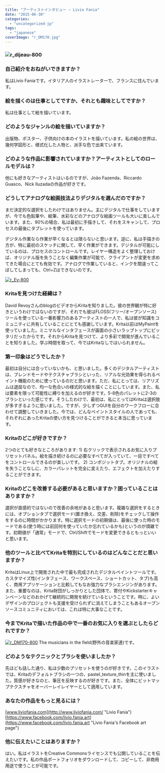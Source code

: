 ```yaml
---
title: "アーティストインタビュー – Livio Fania"
date: "2015-06-30"
categories: 
  - "uncategorized-jp"
tags: 
  - "japanese"
coverImage: "r_DM170.jpg"
---
```


### ![r_dijeau-800](../images/r_dijeau-800.jpeg)

### 自己紹介をおねがいできますか？

私はLivio Faniaです。イタリア人のイラストレーターで、フランスに住んでいます。

### 絵を描くのは仕事としてですか、それとも趣味としてですか？

私は仕事として絵を描いています。

### どのようなジャンルの絵を描いていますか？

出版物、ポスター、子供向けの本のイラストを描いています。私の絵の世界は、幾何学図形と、様式化した人物と、派手な色で出来ています。

### どのような作品に影響されていますか？アーティストとしてのロールモデルは？

他にも好きなアーティストはいるのですが、João Fazenda、Riccardo Guasco、Nick Iluzadaの作品が好きです。

### どうしてアナログな絵画技法よりデジタルを選んだのですか？

まだ決定的な選択をしたわけではありません。主にデジタルで仕事をしていますが、今でも色鉛筆や、絵筆、水彩などのアナログな絵画ツールも大いに楽しんでいます。また、90%の場合、私は最初に手描きして、それをスキャンして、プロセスの最後にタブレットを使っています。

デジタル作業なら作業が早くなるとは限らないと思います。逆に、私は手描きの方が、特に最初のスケッチに関して、早く作業ができます。デジタルが可能にしているのは、プロセスのコントロールです。レイヤー構造をよく整理しておけば、オリジナル版を失うことなく編集作業が可能で、クライアントが変更を求めてきた場合にとても有効です。アナログで作業していると、インクを間違ってこぼしてしまっても、Ctrl+Zはできないのです。

[![r_Ev-800](../images/r_Ev-800.jpeg)](https://krita.org/wp-content/uploads/2015/06/r_Ev.jpeg)

### Kritaを見つけた経緯は？

David RevoyさんのblogのビデオからKritaを知りました。彼の世界観が特に好きというわけではないのですが、それでも彼はFLOSS(フリー/オープンソース)ツールを使っている一番影響力のあるアーティストの一人で、私は彼が知識をコミュニティに共有していることにとても感謝しています。Krita以前はMyPaintを使っていました。ミニマルなインタフェースが画面の小さいラップトップにピッタリだったからです。それからKritaを見つけて、より多彩で開発が進んでいることを知りました。学ぶ時間を取って、今ではKritaなしではいられません。

### 第一印象はどうでしたか？

最初は自分には合っていないかも、と思いました。多くのデジタルアーティストは、ブレンドモードやテクスチャブラシといった、リアルな光効果を得られるペイント機能のために使っているのだと思います。ただ、私にとっては、リアリズムは退屈なので、均一な色合いの様式的な絵を描くことにしています。また、私は要素を限って可能性に縛りを加えるのが好きです。5-8色のパレットに2-3のブラシといった感じです。そうしたわけで、最初は、私にとってはKritaは選択肢が多すぎるように思いました。ですが、少しずつGUIを自分のワークフローに合わせて調整していきました。今では、どんなペイントスタイルの人であっても、それぞれにあったKritaの使い方を見つけることができると本当に思っています。

### Kritaのどこが好きですか？

2つのとても好きなところがあります: 1) 右クリックで表示されるお気に入りプリセットパネル。絵を描き続けるのに必要なすべてが入っていて、一目ですべてをコントロールできるのが楽しいです。 2) コンポジットタブ。オリジナルの絵を失うことなしに、カラーパレットを完全に変えたり、エフェクトを加えたりすることができます。

### Kritaのどこを改善する必要があると思いますか？困っていることはありますか？

選択が直感的ではないので改善の余地があると思います。複雑な選択をするときには、オプションタブで選択モード(置き換え、交差、削除)をチェックして操作をするのに時間がかかります。特に選択モードの初期値は、最後に使った時のモードである(使う時には前回何を使っていたか忘れているかも)というのが煩雑です。初期値が「通常」モードで、Ctrl/Shiftでモードを変更できるともっといいと思います。

### 他のツールと比べてKritaを特別にしているのはどんなことだと思いますか？

KritaはLinux上で開発された中で最も完成されたデジタルペイントツールです。カスタマイズ性(インタフェース、ワークスペース、ショートカット、タブ)も高く、商用アプリケーションと比較してもなお強力なブラシエンジンがあります。また、重要なのは、Krita財団がしっかりとした団体で、寄付やKickstarterキャンペーンなどのおかげて継続的に開発を続けているということです。時に、よいデザインのプロジェクトも支援を受けられずに消えてしまうこともあるオープンソースコミュニティにおいては、これは特に大事なことです。

### 今までKritaで描いた作品の中で一番のお気に入りを選ぶとしたらどれですか？

[![r_DM170-800](../images/r_DM170-800.jpg)](https://krita.org/wp-content/uploads/2015/06/r_DM170.jpg) The musicians in the field(野外の音楽家達)です。

### どのようなテクニックとブラシを使いましたか？

先ほども話した通り、私は少数のプリセットを使うのが好きです。このイラストでは、Kritaのデフォルトブラシの一つの、pastel\_texture\_thinを主に使いました。質感が好きなのと、筆圧を反映するのが好きです。また、全体にビットマップテクスチャをオーバーレイレイヤーとして適用しています。

### あなたの作品をもっと見るには？

[www.liviofania.com](http://www.liviofania.com/ "Livio Fania") [https://www.facebook.com/livio.fania.art](https://www.facebook.com/livio.fania.art "Livio Fania's Facebook art page")

### 他に伝えたいことはありますか？

はい。私はイラストをCreative Commonsライセンスでも公開していることを伝えたいです。私の作品ポートフォリオをダウンロードして、コピーして、非商用用途で使うことが可能です。
